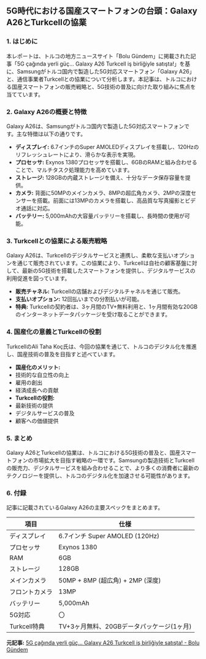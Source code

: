 ## 5G時代における国産スマートフォンの台頭：Galaxy A26とTurkcellの協業

### 1. はじめに

本レポートは、トルコの地方ニュースサイト「Bolu Gündem」に掲載された記事「5G çağında yerli güç… Galaxy A26 Turkcell iş birliğiyle satışta!」を基に、Samsungがトルコ国内で製造した5G対応スマートフォン「Galaxy A26」と、通信事業者Turkcellとの協業について分析します。本記事は、トルコにおける国産スマートフォンの販売戦略と、5G技術の普及に向けた取り組みに焦点を当てています。

### 2. Galaxy A26の概要と特徴

Galaxy A26は、Samsungがトルコ国内で製造した5G対応スマートフォンです。主な特徴は以下の通りです。

* **ディスプレイ:** 6.7インチのSuper AMOLEDディスプレイを搭載し、120Hzのリフレッシュレートにより、滑らかな表示を実現。
* **プロセッサ:** Exynos 1380プロセッサを搭載し、6GBのRAMと組み合わせることで、マルチタスク処理能力を高めています。
* **ストレージ:** 128GBの内蔵ストレージを備え、十分なデータ保存容量を提供。
* **カメラ:** 背面に50MPのメインカメラ、8MPの超広角カメラ、2MPの深度センサーを搭載。前面には13MPのカメラを搭載し、高品質な写真撮影とビデオ通話に対応。
* **バッテリー:** 5,000mAhの大容量バッテリーを搭載し、長時間の使用が可能。

### 3. Turkcellとの協業による販売戦略

Galaxy A26は、Turkcellのデジタルサービスと連携し、柔軟な支払いオプションを通じて販売されています。この協業により、Turkcellは自社の顧客基盤に対して、最新の5G技術を搭載したスマートフォンを提供し、デジタルサービスの利用促進を図っています。

* **販売チャネル:** Turkcellの店舗およびデジタルチャネルを通じて販売。
* **支払いオプション:** 12回払いまでの分割払いが可能。
* **特典:** Turkcellの契約者は、3ヶ月間のTV+無料利用と、1ヶ月間有効な20GBのインターネットデータパッケージを受け取ることができます。

### 4. 国産化の意義とTurkcellの役割

TurkcellのAli Taha Koç氏は、今回の協業を通じて、トルコのデジタル化を推進し、国産技術の普及を目指すと述べています。

* **国産化のメリット:**
 * 技術的な自立性の向上
 * 雇用の創出
 * 経済成長への貢献
* **Turkcellの役割:**
 * 最新技術の提供
 * デジタルサービスの普及
 * 顧客への価値提供

### 5. まとめ

Galaxy A26とTurkcellの協業は、トルコにおける5G技術の普及と、国産スマートフォンの市場拡大を目指す戦略の一環です。Samsungの製造技術とTurkcellの販売力、デジタルサービスを組み合わせることで、より多くの消費者に最新のテクノロジーを提供し、トルコのデジタル化を加速させる可能性があります。

### 6. 付録

記事に記載されているGalaxy A26の主要スペックをまとめます。

| 項目 | 仕様 |
| ---------------- | ---------------------------------------- |
| ディスプレイ | 6.7インチ Super AMOLED (120Hz) |
| プロセッサ | Exynos 1380 |
| RAM | 6GB |
| ストレージ | 128GB |
| メインカメラ | 50MP + 8MP (超広角) + 2MP (深度) |
| フロントカメラ | 13MP |
| バッテリー | 5,000mAh |
| 5G対応 | 〇 |
| Turkcell特典 | TV+3ヶ月無料、20GBデータパッケージ(1ヶ月) |


**元記事:** [5G çağında yerli güç… Galaxy A26 Turkcell iş birliğiyle satışta! - Bolu Gündem ](https://www.bolugundem.com/haber/24467231/5g-caginda-yerli-guc-galaxy-a26-turkcell-is-birligiyle-satista)